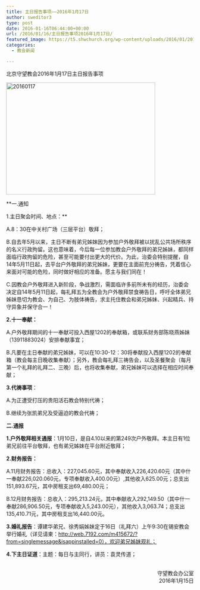 ```yaml
---
title: 主日报告事项——2016年1月17日
author: sweditor3
type: post
date: 2016-01-16T06:44:00+00:00
url: /2016/01/16/主日报告事项2016年1月17日/
featured_image: https://t5.shwchurch.org/wp-content/uploads/2016/01/20160117-400x288.jpg
categories:
  - 教会新闻

---
```


	  
北京守望教会2016年1月17日主日报告事项 

<!--more-->

[<img alt="20160117" class="aligncenter size-full wp-image-13386" height="300" src="http://t5.shwchurch.org/wp-content/uploads/2016/01/20160117.jpg" width="400" />][1] 

**一.通知
	  
1.主日聚会时间、地点：**
	  
A.8：30在中关村广场（三层平台）敬拜；
	  
B.自去年5月以来，主日不断有弟兄姊妹因为参加户外敬拜被以扰乱公共场所秩序的名义行政拘留。这也意味着，今后每一位参加教会户外敬拜的弟兄姊妹，都同样面临行政拘留的危险，甚至可能要付出更大的代价。为此，治委会特别提醒，自14年5月11日起，去平台户外敬拜的弟兄姊妹，更要在主面前充分祷告，凭着信心来面对可能的危险，同时做好相应的准备。愿主与我们同在！
	  
C.因教会户外敬拜进入新阶段，争战激烈，需面临许多前所未有的经历，治委会决定自14年5月11日起，每礼拜五为全教会为户外敬拜禁食祷告日，呼吁全体弟兄姊妹恳切为教会、为自己、为肢体祷告，求主托住教会和弟兄姊妹、兴起精兵、持守异象并保守合一！
	  
**2.十一奉献：**
	  
A.户外敬拜期间的十一奉献可投入西屋1202的奉献箱，或联系财务部陈晓燕姊妹（13911883024）安排奉献事宜；
	  
B.凡要在主日奉献的弟兄姊妹，可以在10:30-12：30将奉献投入西屋1202的奉献箱（教会每主日晚收集奉献）；另外，教会每礼拜三祷告会，以及圣餐聚会（每月第一个礼拜的礼拜二、三晚）后，也将收集奉献，弟兄姊妹可以选择在相应时间奉献；
	  
**3.代祷事项**：
	  
A.为正遭受打压的贵阳活石教会特别代祷；
	  
B.继续为张凯弟兄及受逼迫的教会代祷； 

**二.通报**
	  
**1.户外敬拜相关通报**：1月10日，是自4.10以来的第249次户外敬拜。本主日有1位弟兄前往平台敬拜，也有弟兄姊妹在平台附近敬拜；
	  
**2.财务报告：**
	  
A.11月财务报告：总收入：227,045.60元，其中奉献收入226,420.60元（其中什一奉献226,020.060元，专项奉献收入400.00元）,其他收入625.00元；总支出151,893.67元，其中房租支出69,480.00元；
	  
B.12月财务报告：总收入：295,213.24元，其中奉献收入292,149.50（其中什一奉献286,906.50元，专项奉献收入5,243.00元），其他收入3,063.74；总支出135,410.71元，其中房租支出16,440.00元。
	  
**3.婚礼报告**：谭建华弟兄、徐秀娟姊妹定于16日（礼拜六）上午9:30在锡安教会举行婚礼（详见请柬：http://web.7192.com/m415672/?from=singlemessage&isappinstalled=0），欢迎弟兄姊妹观礼；
	  
**4.下主日证道**：主题：每日与主同行，讲员：袁灵传道； 

<p style="text-align: right;">
  &nbsp;<br /> 守望教会办公室<br /> 2016年1月15日
</p>

&nbsp;

 [1]: http://t5.shwchurch.org/wp-content/uploads/2016/01/20160117.jpg